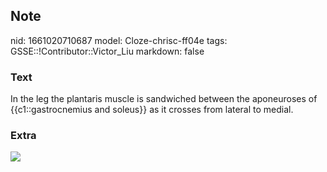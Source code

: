 ## Note
nid: 1661020710687
model: Cloze-chrisc-ff04e
tags: GSSE::!Contributor::Victor_Liu
markdown: false

### Text
In the leg the plantaris muscle is sandwiched between the
aponeuroses of {{c1::gastrocnemius and soleus}} as it crosses from
lateral to medial.

### Extra
<img src="paste-4a119d86de58c254fd7f5480ed0362178b829013.jpg">
